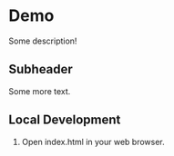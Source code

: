 # Demo

Some description!

## Subheader

Some more text.

## Local Development

1. Open index.html in your web browser.
